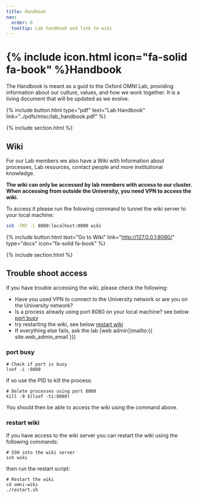 ```yaml
---
title: Handbook
nav:
  order: 6
  tooltip: Lab handbook and link to wiki
---
```


# {% include icon.html icon="fa-solid fa-book" %}Handbook

The Handbook is meant as a guid to the Oxford OMNI Lab, providing information about our culture, values, and how we work together. It is a living document that will be updated as we evolve.

{% include button.html type="pdf" text="Lab Handbook" link="../pdfs/misc/lab_handbook.pdf" %}

{% include section.html %}

## Wiki

For our Lab members we also have a Wiki with Information about processes, Lab resources, contact people and more institutional knowledge.

**The wiki can only be accessed by lab members with access to our cluster.**
**When accessing from outside the University, you need VPN to access the wiki.**

To access it please run the folowing command to tunnel the wiki server to your local machine:

```bash
ssh -fNT -L 8080:localhost:8080 wiki
```

{% include button.html
   text="Go to Wiki"
   link="http://127.0.0.1:8080/"
   type="docs"
   icon="fa-solid fa-book"
%}

{% include section.html %}

## Trouble shoot access

If you have trouble accessing the wiki, please check the following:

- Have you used VPN to connect to the University network or are you on the University network?
- Is a process already using port 8080 on your local machine? see below [port busy](#port-busy)
- try restarting the wiki, see below [restart wiki](#restart-wiki)
- If everything else fails, ask the lab [web admin](mailto:{{ site.web_admin_email }})

### port busy

```shell
# Check if port is busy
lsof -i :8080
```

If so use the PID to kill the process:

```shell
# Delete processes using port 8080
kill -9 $(lsof -ti:8080)
```

You should then be able to access the wiki using the command above.

### restart wiki

If you have access to the wiki server you can restart the wiki using the following commands:

```shell
# SSH into the wiki server
ssh wiki
```

then run the restart script:

```shell
# Restart the wiki
cd omni-wiki
./restart.sh
```
